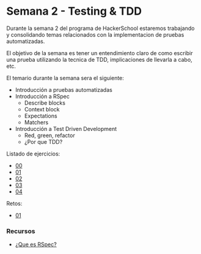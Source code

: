 # Semana 2 - Testing & TDD

Durante la semana 2 del programa de HackerSchool estaremos trabajando y consolidando temas relacionados con la implementacion de pruebas automatizadas.

El objetivo de la semana es tener un entendimiento claro de como escribir una prueba utilizando la tecnica de TDD, implicaciones de llevarla a cabo, etc.

El temario durante la semana sera el siguiente:

* Introducción a pruebas automatizadas
* Introducción a RSpec
	* Describe blocks
	* Context block 
	* Expectations
	* Matchers
* Introducción a Test Driven Development
	* Red, green, refactor
	* ¿Por que TDD?

Listado de ejercicios:

* [00](exercices/00)
* [01](exercises/01)
* [02](exercises/02)
* [03](exercises/03)
* [04](exercises/04)

Retos:

* [01](retos/01)

### Recursos

* [¿Que es RSpec?](que-es-rspec.md)